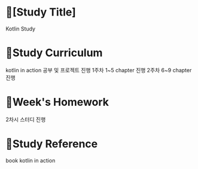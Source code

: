# 📕[Study Title]
Kotlin Study

# 📝Study Curriculum
kotlin in action 공부 및 프로젝트 진행
1주차 1~5 chapter 진행
2주차 6~9 chapter 진행

# 📅Week's Homework
2차시 스터디 진행

# 📑Study Reference
book kotlin in action 

